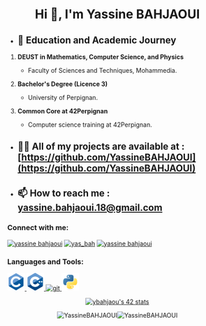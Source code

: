 <h1 align="center">Hi 👋, I'm Yassine BAHJAOUI</h1>

- ## 🌱 Education and Academic Journey

1. <strong>DEUST in Mathematics, Computer Science, and Physics</strong>
   - Faculty of Sciences and Techniques, Mohammedia.

2. <strong>Bachelor's Degree (Licence 3)</strong>
   - University of Perpignan.

3. <strong>Common Core at 42Perpignan</strong>
   - Computer science training at 42Perpignan.

- ## 👨‍💻 All of my projects are available at : [https://github.com/YassineBAHJAOUI](https://github.com/YassineBAHJAOUI)

- ## 📫 How to reach me : **yassine.bahjaoui.18@gmail.com**

 <h3 align="left">Connect with me:</h3>
<p align="left">
<a href="https://linkedin.com/in/yassine bahjaoui" target="blank"><img align="center" src="https://raw.githubusercontent.com/rahuldkjain/github-profile-readme-generator/master/src/images/icons/Social/linked-in-alt.svg" alt="yassine bahjaoui" height="30" width="40" /></a>
<a href="https://instagram.com/yas_bah" target="blank"><img align="center" src="https://raw.githubusercontent.com/rahuldkjain/github-profile-readme-generator/master/src/images/icons/Social/instagram.svg" alt="yas_bah" height="30" width="40" /></a>
<a href="https://www.hackerrank.com/yassine_bahjaou1" target="blank"><img align="center" src="https://raw.githubusercontent.com/rahuldkjain/github-profile-readme-generator/master/src/images/icons/Social/hackerrank.svg" alt="yassine bahjaoui" height="30" width="40" /></a>
</p>

<h3 align="left">Languages and Tools:</h3>
<p align="left"> <a href="https://www.cprogramming.com/" target="_blank" rel="noreferrer"> <img src="https://raw.githubusercontent.com/devicons/devicon/master/icons/c/c-original.svg" alt="c" width="40" height="40"/> </a> <a href="https://www.w3schools.com/cpp/" target="_blank" rel="noreferrer"> <img src="https://raw.githubusercontent.com/devicons/devicon/master/icons/cplusplus/cplusplus-original.svg" alt="cplusplus" width="40" height="40"/> </a> <a href="https://git-scm.com/" target="_blank" rel="noreferrer"> <img src="https://www.vectorlogo.zone/logos/git-scm/git-scm-icon.svg" alt="git" width="40" height="40"/> </a> <a href="https://www.python.org" target="_blank" rel="noreferrer"> <img src="https://raw.githubusercontent.com/devicons/devicon/master/icons/python/python-original.svg" alt="python" width="40" height="40"/> </a> </p>
<div style="text-align: center;">
  <a href="https://github.com/oakoudad/badge42">
    <img src="https://badge.mediaplus.ma/binary/ybahjaou?1337Badge=off&UM6P=off" alt="ybahjaou's 42 stats" />
  </a>
</div>
<p align="center"><img src="https://github-readme-stats.vercel.app/api?username=YassineBAHJAOUI&show_icons=true&locale=en&theme=tokyonight" alt="YassineBAHJAOUI" /><img src="https://github-readme-streak-stats.herokuapp.com/?user=YassineBAHJAOUI&theme=tokyonight" alt="YassineBAHJAOUI" /></p>
